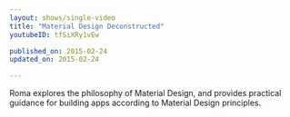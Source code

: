 ```yaml
---
layout: shows/single-video
title: "Material Design Deconstructed"
youtubeID: tfSiXRy1vEw

published_on: 2015-02-24
updated_on: 2015-02-24

---
```


Roma explores the philosophy of Material Design, and provides practical guidance for building apps according to Material Design principles.
